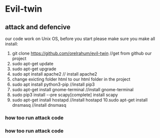 # Evil-twin
## attack and defencive
 
our code work on Unix OS,
before you start please make sure you make all install:
1. git clone https://github.com/orelrahum/evil-twin    //get from github our project
2. sudo apt-get update  
3. sudo apt-get upgrade
4. sudo apt install apache2 // install apache2
5. change exicting folder html to our html folder in the project
6. sudo apt install python3-pip //install pip3
7. sudo apt-get install gnome-terminal //install gnome-terminal
8. sudo pip3 install --pre scapy[complete] install scapy
9. sudo apt-get install hostapd //install hostapd
10.sudo apt-get install dnsmasq //install dnsmasq

### how too run attack code



### how too run attack code



